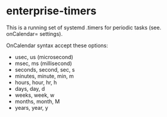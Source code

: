 enterprise-timers
=================

This is a running set of systemd .timers for  periodic tasks (see. onCalendar= settings).

OnCalendar syntax accept these options:

- usec, us (microsecond)
- msec, ms (millisecond)
- seconds, second, sec, s
- minutes, minute, min, m
- hours, hour, hr, h
- days, day, d
- weeks, week, w
- months, month, M
- years, year, y
